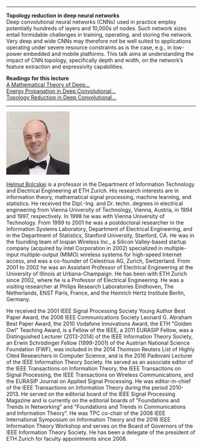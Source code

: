 
---
**Topology reduction in deep neural networks**  
Deep convolutional neural networks (CNNs) used in practice employ potentially hundreds of layers and 10,000s of nodes. Such network sizes entail formidable challenges in training, operating, and storing the network. Very deep and wide CNNs may therefore not be well suited to applications operating under severe resource constraints as is the case, e.g., in low-power embedded and mobile platforms. This talk aims at understanding the impact of CNN topology, specifically depth and width, on the network’s feature extraction and expressivity capabilities.  

**Readings for this lecture**  
    [A Mathematical Theory of Deep...](https://www.nari.ee.ethz.ch/commth//pubs/files/deep-2016.pdf)  
    [Energy Propagation in Deep Convolutional...](https://www.nari.ee.ethz.ch/commth//pubs/files/Energy2017.pdf)  
    [Topology Reduction in Deep Convolutional...](https://www.nari.ee.ethz.ch/commth//pubs/files/SPIE2017.pdf)  

---

![Helmut Bolcskei](/assets/img/bolcskei.jpg)  

[Helmut Bolcskei](https://www.nari.ee.ethz.ch/commth/people/show/boelcskei) is a professor in the Department of Information Technology and Electrical Engineering at ETH Zurich. His research interests are in information theory, mathematical signal processing, machine learning, and statistics. He received the Dipl.-Ing. and Dr. techn. degrees in electrical engineering from Vienna University of Technology, Vienna, Austria, in 1994 and 1997, respectively. In 1998 he was with Vienna University of Technology. From 1999 to 2001 he was a postdoctoral researcher in the Information Systems Laboratory, Department of Electrical Engineering, and in the Department of Statistics, Stanford University, Stanford, CA. He was in the founding team of Iospan Wireless Inc., a Silicon Valley-based startup company (acquired by Intel Corporation in 2002) specialized in multiple-input multiple-output (MIMO) wireless systems for high-speed Internet access, and was a co-founder of Celestrius AG, Zurich, Switzerland. From 2001 to 2002 he was an Assistant Professor of Electrical Engineering at the University of Illinois at Urbana-Champaign. He has been with ETH Zurich since 2002, where he is a Professor of Electrical Engineering. He was a visiting researcher at Philips Research Laboratories Eindhoven, The Netherlands, ENST Paris, France, and the Heinrich Hertz Institute Berlin, Germany.

He received the 2001 IEEE Signal Processing Society Young Author Best Paper Award, the 2006 IEEE Communications Society Leonard G. Abraham Best Paper Award, the 2010 Vodafone Innovations Award, the ETH "Golden Owl" Teaching Award, is a Fellow of the IEEE, a 2011 EURASIP Fellow, was a Distinguished Lecturer (2013-2014) of the IEEE Information Theory Society, an Erwin Schrödinger Fellow (1999-2001) of the Austrian National Science Foundation (FWF), was included in the 2014 Thomson Reuters List of Highly Cited Researchers in Computer Science, and is the 2016 Padovani Lecturer of the IEEE Information Theory Society. He served as an associate editor of the IEEE Transactions on Information Theory, the IEEE Transactions on Signal Processing, the IEEE Transactions on Wireless Communications, and the EURASIP Journal on Applied Signal Processing. He was editor-in-chief of the IEEE Transactions on Information Theory during the period 2010-2013. He served on the editorial board of the IEEE Signal Processing Magazine and is currently on the editorial boards of "Foundations and Trends in Networking” and "Foundations and Trends in Communications and Information Theory”. He was TPC co-chair of the 2008 IEEE International Symposium on Information Theory and the 2016 IEEE Information Theory Workshop and serves on the Board of Governors of the IEEE Information Theory Society. He has been a delegate of the president of ETH Zurich for faculty appointments since 2008.
